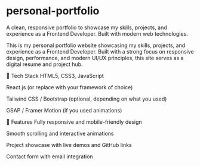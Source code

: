 # personal-portfolio
A clean, responsive portfolio to showcase my skills, projects, and experience as a Frontend Developer. Built with modern web technologies.

This is my personal portfolio website showcasing my skills, projects, and experience as a Frontend Developer. Built with a strong focus on responsive design, performance, and modern UI/UX principles, this site serves as a digital resume and project hub.

🔧 Tech Stack
HTML5, CSS3, JavaScript

React.js (or replace with your framework of choice)

Tailwind CSS / Bootstrap (optional, depending on what you used)

GSAP / Framer Motion (if you used animations)

🚀 Features
Fully responsive and mobile-friendly design

Smooth scrolling and interactive animations

Project showcase with live demos and GitHub links

Contact form with email integration

